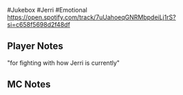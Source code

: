 #Jukebox #Jerri #Emotional 
https://open.spotify.com/track/7uUahoeqGNRMbpdeiLj1rS?si=c658f5698d2f48df
## Player Notes
"for fighting with how Jerri is currently"
## MC Notes